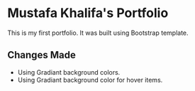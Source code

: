 # Mustafa Khalifa's Portfolio
This is my first portfolio.
It was built using Bootstrap template.


## Changes Made
- Using Gradiant background colors.
- Using Gradiant background color for hover items.

